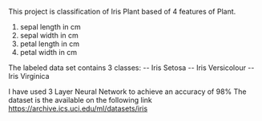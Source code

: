 This project is classification of Iris Plant based of 4 features of Plant.
1. sepal length in cm 
2. sepal width in cm 
3. petal length in cm 
4. petal width in cm 

The labeled data set contains 3 classes:
-- Iris Setosa 
-- Iris Versicolour 
-- Iris Virginica

I have used 3 Layer Neural Network to achieve an accuracy of 98%
The dataset is the available on the following link
https://archive.ics.uci.edu/ml/datasets/iris
